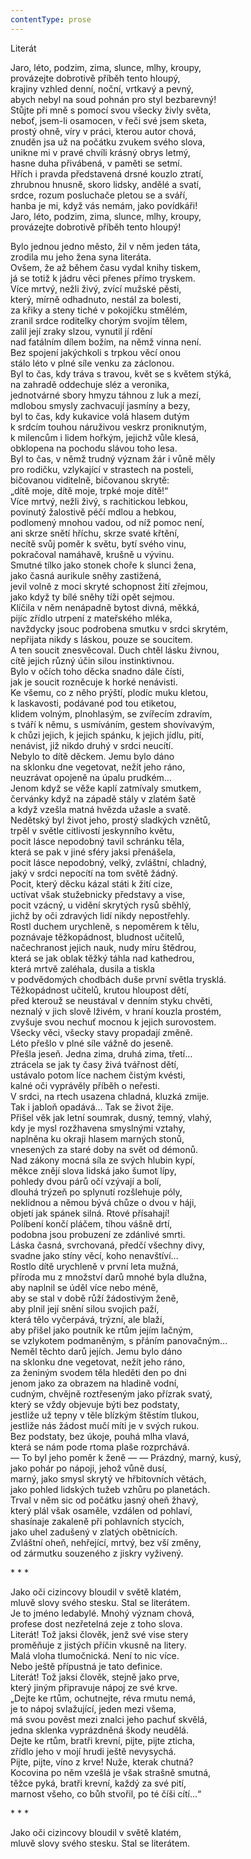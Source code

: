 ```yaml
---
contentType: prose
---
```


<section>

Literát

Jaro, léto, podzim, zima, slunce, mlhy, kroupy,  
provázejte dobrotivě příběh tento hloupý,  
krajiny vzhled denní, noční, vrtkavý a pevný,  
abych nebyl na soud pohnán pro styl bezbarevný!  
Stůjte při mně s pomocí svou všecky živly světa,  
neboť, jsem-li osamocen, v řeči své jsem sketa,  
prostý ohně, víry v práci, kterou autor chová,  
znuděn jsa už na počátku zvukem svého slova,  
unikne mi v pravé chvíli krásný obrys letmý,  
hasne duha přivábená, v paměti se setmí.  
Hřích i pravda představená drsné kouzlo ztratí,  
zhrubnou hnusně, skoro lidsky, andělé a svatí,  
srdce, rozum posluchače pletou se a sváří,  
hanba je mi, když vás nemám, jako povídkáři!  
Jaro, léto, podzim, zima, slunce, mlhy, kroupy,  
provázejte dobrotivě příběh tento hloupý!

</section>

<section>

Bylo jednou jedno město, žil v něm jeden táta,  
zrodila mu jeho žena syna literáta.  
Ovšem, že až během času vydal knihy tiskem,  
já se totiž k jádru věci přenes přímo tryskem.  
Více mrtvý, nežli živý, zvící mužské pěsti,  
který, mírně odhadnuto, nestál za bolesti,  
za křiky a steny tiché v pokojíčku stmělém,  
zranil srdce roditelky chorým svojím tělem,  
zalil její zraky slzou, vynutil jí rdění  
nad fatálním dílem božím, na němž vinna není.  
Bez spojení jakýchkoli s trpkou věcí onou  
stálo léto v plné síle venku za záclonou.  
Byl to čas, kdy tráva s travou, květ se s květem stýká,  
na zahradě oddechuje sléz a veronika,  
jednotvárné sbory hmyzu táhnou z luk a mezí,  
mdlobou smysly zachvacují jasmíny a bezy,  
byl to čas, kdy kukavice volá hlasem dutým  
k srdcím touhou náruživou veskrz proniknutým,  
k milencům i lidem hořkým, jejichž vůle klesá,  
obklopena na pochodu slávou toho lesa.  
Byl to čas, v němž trudný význam žár i vůně měly  
pro rodičku, vzlykající v strastech na posteli,  
bičovanou viditelně, bičovanou skrytě:  
„dítě moje, dítě moje, trpké moje dítě!“  
Více mrtvý, nežli živý, s rachitickou lebkou,  
povinutý žalostivě péčí mdlou a hebkou,  
podlomený mnohou vadou, od níž pomoc není,  
ani skrze snětí hříchu, skrze svaté křtění,  
necítě svůj poměr k světu, bytí svého vinu,  
pokračoval namáhavě, krušně u vývinu.  
Smutné tílko jako stonek choře k slunci žena,  
jako časná aurikule sněhy zastižená,  
jevil volně z moci skryté schopnost žití zřejmou,  
jako když ty bílé sněhy tíži opět sejmou.  
Klíčila v něm nenápadně bytost divná, měkká,  
pijíc zřídlo utrpení z mateřského mléka,  
navždycky jsouc podrobena smutku v srdci skrytém,  
nepřijata nikdy s láskou, pouze se soucitem.  
A ten soucit znesvěcoval. Duch chtěl lásku živnou,  
cítě jejich různý účin silou instinktivnou.  
Bylo v očích toho děcka snadno dále čísti,  
jak je soucit rozněcuje k horké nenávisti.  
Ke všemu, co z něho prýští, plodíc muku kletou,  
k laskavosti, podávané pod tou etiketou,  
klidem volným, plnohlasým, se zvířecím zdravím,  
s tváří k němu, s usmíváním, gestem shovívavým,  
k chůzi jejich, k jejich spánku, k jejich jídlu, pití,  
nenávist, již nikdo druhý v srdci neucítí.  
Nebylo to dítě děckem. Jemu bylo dáno  
na sklonku dne vegetovat, nežít jeho ráno,  
neuzrávat opojeně na úpalu prudkém…  
Jenom když se věže kaplí zatmívaly smutkem,  
červánky když na západě stály v zlatém šatě  
a když vzešla matná hvězda užasle a svatě.  
Nedětský byl život jeho, prostý sladkých vznětů,  
trpěl v světle citlivostí jeskynního květu,  
pocit lásce nepodobný tavil schránku těla,  
která se pak v jiné sféry jaksi přenášela,  
pocit lásce nepodobný, velký, zvláštní, chladný,  
jaký v srdci nepocítí na tom světě žádný.  
Pocit, který děcku kázal státi k žití cize,  
uctívat však stužebnicky představy a vise,  
pocit vzácný, u vidění skrytých rysů sběhlý,  
jichž by oči zdravých lidí nikdy nepostřehly.  
Rostl duchem urychleně, s nepoměrem k tělu,  
poznávaje těžkopádnost, bludnost učitelů,  
načechranost jejich nauk, nudy míru štědrou,  
která se jak oblak těžký táhla nad kathedrou,  
která mrtvě zaléhala, dusila a tiskla  
v podvědomých chodbách duše první světla trysklá.  
Těžkopádnost učitelů, krutou hloupost dětí,  
před kterouž se neustával v denním styku chvěti,  
neznalý v jich slově lživém, v hraní kouzla prostém,  
zvyšuje svou nechuť mocnou k jejich surovostem.  
Všecky věci, všecky stavy propadají změně.  
Léto přešlo v plné síle vážně do jeseně.  
Přešla jeseň. Jedna zima, druhá zima, třetí…  
ztrácela se jak ty časy živá tvářnost dětí,  
ustávalo potom líce nachem čistým kvésti,  
kalné oči vyprávěly příběh o neřesti.  
V srdci, na rtech usazena chladná, kluzká zmije.  
Tak i jabloň opadává… Tak se život žije.  
Přišel věk jak letní soumrak, dusný, temný, vlahý,  
kdy je mysl rozžhavena smyslnými vztahy,  
naplněna ku okraji hlasem marných stonů,  
vnesených za staré doby na svět od démonů.  
Nad zákony mocná síla ze svých hlubin kypí,  
měkce znějí slova lidská jako šumot lípy,  
pohledy dvou párů očí vzývají a bolí,  
dlouhá trýzeň po splynutí rozšlehuje póly,  
neklidnou a němou bývá chůze o dvou v háji,  
objetí jak spánek silná. Rtové přísahají!  
Políbení končí pláčem, tíhou vášně drtí,  
podobna jsou probuzení ze zdánlivé smrti.  
Láska časná, svrchovaná, předčí všechny divy,  
svadne jako stíny věcí, koho nenavštíví…  
Rostlo dítě urychleně v první leta mužná,  
příroda mu z množství darů mnohé byla dlužna,  
aby naplnil se úděl více nebo méně,  
aby se stal v době růží žádostivým ženě,  
aby plnil její snění silou svojich paží,  
která tělo vyčerpává, trýzní, ale blaží,  
aby přišel jako poutník ke rtům jejím lačným,  
se vzlykotem podmaněným, s přáním panovačným…  
Neměl těchto darů jejích. Jemu bylo dáno  
na sklonku dne vegetovat, nežít jeho ráno,  
za ženiným svodem těla hleděti den po dni  
jenom jako za obrazem na hladině vodní,  
cudným, chvějně roztřeseným jako přízrak svatý,  
který se vždy objevuje býti bez podstaty,  
jestliže už tepny v těle blízkým štěstím tlukou,  
jestliže nás žádost mučí míti je v svých rukou.  
Bez podstaty, bez úkoje, pouhá mlha vlavá,  
která se nám pode rtoma plaše rozprchává.  
— To byl jeho poměr k ženě — — Prázdný, marný, kusý,  
jako pohár po nápoji, jehož vůně dusí,  
marný, jako smysl skrytý ve hřbitovních větách,  
jako pohled lidských tužeb vzhůru po planetách.  
Trval v něm sic od počátku jasný oheň žhavý,  
který plál však osaměle, vzdálen od pohlaví,  
shasínaje zakaleně při pohlavních stycích,  
jako uhel zadušený v zlatých obětnicích.  
Zvláštní oheň, nehřející, mrtvý, bez vší změny,  
od zármutku souzeného z jiskry vyživený.

</section>

<section>

\* \* \*

</section>

<section>

Jako oči cizincovy bloudil v světě klatém,  
mluvě slovy svého stesku. Stal se literátem.  
Je to jméno ledabylé. Mnohý význam chová,  
profese dost nezřetelná zeje z toho slova.  
Literát! Tož jaksi člověk, jenž své vise stery  
proměňuje z jistých příčin vkusně na litery.  
Malá vloha tlumočnická. Není to nic více.  
Nebo ještě přípustná je tato definice.  
Literát! Tož jaksi člověk, stejně jako prve,  
který jiným připravuje nápoj ze své krve.  
„Dejte ke rtům, ochutnejte, réva rmutu nemá,  
je to nápoj svlažující, jeden mezi všema,  
má svou pověst mezi znalci jeho pachuť skvělá,  
jedna sklenka vyprázdněná škody neudělá.  
Dejte ke rtům, bratři krevní, pijte, pijte zticha,  
zřídlo jeho v mojí hrudi ještě nevysychá.  
Pijte, pijte, víno z krve! Nuže, kterak chutná?  
Kocovina po něm vzešlá je však strašně smutná,  
těžce pyká, bratři krevní, každý za své pití,  
marnost všeho, co bůh stvořil, po té číši cítí…“

</section>

<section>

\* \* \*

</section>

<section>

Jako oči cizincovy bloudil v světě klatém,  
mluvě slovy svého stesku. Stal se literátem.

</section>
